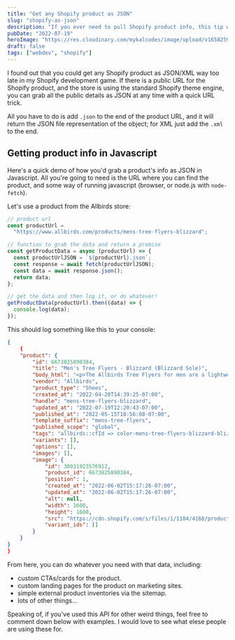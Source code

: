 ```yaml
---
title: "Get any Shopify product as JSON"
slug: "shopify-as-json"
description: "If you ever need to pull Shopify product info, this tip will be a huge help."
pubDate: "2022-07-19"
heroImage: "https://res.cloudinary.com/mykalcodes/image/upload/v1658259211/Mykal%20Codes/shopify-as-json.jpg"
draft: false
tags: ["webdev", "shopify"]
---
```


I found out that you could get any Shopify product as JSON/XML way too late in my Shopify development game. If there is a public URL for the Shopify product, and the store is using the standard Shopify theme engine, you can grab all the public details as JSON at any time with a quick URL trick.

All you have to do is add `.json` to the end of the product URL, and it will return the JSON file representation of the object; for XML just add the `.xml` to the end.

## Getting product info in Javascript

Here's a quick demo of how you'd grab a product's info as JSON in Javascript. All you're going to need is the URL where you can find the product, and some way of running javascript (browser, or node.js with `node-fetch`).

Let's use a product from the Allbirds store:

```js
// product url
const productUrl =
  "https://www.allbirds.com/products/mens-tree-flyers-blizzard";

// function to grab the data and return a promise
const getProductData = async (productUrl) => {
  const productUrlJSON = `${productUrl}.json`;
  const response = await fetch(productUrlJSON);
  const data = await response.json();
  return data;
};

// get the data and then log it, or do whatever!
getProductData(productUrl).then((data) => {
  console.log(data);
});
```

This should log something like this to your console:

```json
{
    {
    "product": {
        "id": 6673825890384,
        "title": "Men's Tree Flyers - Blizzard (Blizzard Sole)",
        "body_html": "<p>The Allbirds Tree Flyers for men are a lightweight, springy distance running shoe—including our new SwiftFoam™ midsole, made of natural and recycled materials. </p>",
        "vendor": "Allbirds",
        "product_type": "Shoes",
        "created_at": "2022-04-20T14:39:25-07:00",
        "handle": "mens-tree-flyers-blizzard",
        "updated_at": "2022-07-19T12:20:43-07:00",
        "published_at": "2022-05-15T18:56:08-07:00",
        "template_suffix": "mens-tree-flyers",
        "published_scope": "global",
        "tags": "allbirds::cfId => color-mens-tree-flyers-blizzard-blizzard, allbirds::complete => true, allbirds::edition => limited, allbirds::gender => mens, allbirds::hue => white, allbirds::master => mens-tree-flyers, allbirds::material => tree, allbirds::silhouette => dasher, loop::returnable => true, shoprunner, YCRF_mens-perform-shoes, YGroup_ygroup_mens-tree-flyers",
        "variants": [],
        "options": [],
        "images": [],
        "image": {
            "id": 30031923576912,
            "product_id": 6673825890384,
            "position": 1,
            "created_at": "2022-06-02T15:17:26-07:00",
            "updated_at": "2022-06-02T15:17:26-07:00",
            "alt": null,
            "width": 1600,
            "height": 1600,
            "src": "https://cdn.shopify.com/s/files/1/1104/4168/products/AA001NM_SHOE_ANGLE_GLOBAL_MENS_TREE_FLYER_BLIZZARD_BLIZZARD_91a3e1d2-f0d0-4649-a8e8-0d556a1a4e51.png?v=1654208246",
            "variant_ids": []
        }
    }
}
}
```

From here, you can do whatever you need with that data, including:

- custom CTAs/cards for the product.
- custom landing pages for the product on marketing sites.
- simple external product inventories via the sitemap.
- lots of other things...

Speaking of, if you've used this API for other weird things, feel free to comment down below with examples. I would love to see what elese people are using these for.
